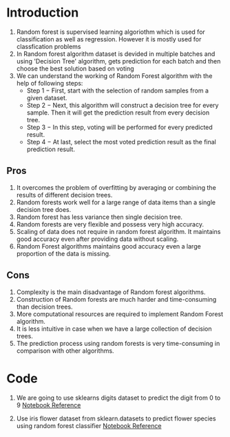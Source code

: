 # Introduction
1. Random forest is supervised learning algoriothm which is used for classification as well as regression. However it is mostly used for classfication problems
2. In Random forest algorithm dataset is devided in multiple batches and using 'Decision Tree' algorithm, gets prediction for each batch and then choose the best solution based on voting
3. We can understand the working of Random Forest algorithm with the help of following steps:
    - Step 1 − First, start with the selection of random samples from a given dataset.
    - Step 2 − Next, this algorithm will construct a decision tree for every sample. Then it will get the prediction result from every decision tree.
    - Step 3 − In this step, voting will be performed for every predicted result.
    - Step 4 − At last, select the most voted prediction result as the final prediction result.
    
## Pros
1. It overcomes the problem of overfitting by averaging or combining the results of different decision trees.
2. Random forests work well for a large range of data items than a single decision tree does.
3. Random forest has less variance then single decision tree.
4. Random forests are very flexible and possess very high accuracy.
5. Scaling of data does not require in random forest algorithm. It maintains good accuracy even after providing data without scaling.
6. Random Forest algorithms maintains good accuracy even a large proportion of the data is missing.

## Cons
1. Complexity is the main disadvantage of Random forest algorithms.
2. Construction of Random forests are much harder and time-consuming than decision trees.
3. More computational resources are required to implement Random Forest algorithm.
4. It is less intuitive in case when we have a large collection of decision trees.
5. The prediction process using random forests is very time-consuming in comparison with other algorithms.

# Code
1. We are going to use sklearns digits dataset to predict the digit from 0 to 9
   [Notebook Reference](11_Random_Forest/Random_Forest.ipynb)
   
2. Use iris flower dataset from sklearn.datasets to predict flower species using random forest classifier
   [Notebook Reference](11_Random_Forest/Exercise_Random_Forest.ipynb)
